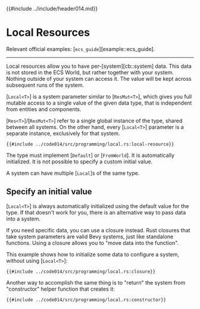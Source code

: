 {{#include ../include/header014.md}}

# Local Resources

Relevant official examples:
[`ecs_guide`][example::ecs_guide].

---

Local resources allow you to have per-[system][cb::system] data. This data
is not stored in the ECS World, but rather together with your system.
Nothing outside of your system can access it. The value will be kept across
subsequent runs of the system.

[`Local<T>`] is a system parameter similar to [`ResMut<T>`], which gives
you full mutable access to a single value of the given data type, that is
independent from entities and components.

[`Res<T>`]/[`ResMut<T>`] refer to a single global instance of the type, shared
between all systems. On the other hand, every [`Local<T>`] parameter is a
separate instance, exclusively for that system.

```rust,no_run,noplayground
{{#include ../code014/src/programming/local.rs:local-resource}}
```

The type must implement [`Default`] or [`FromWorld`]. It is automatically
initialized. It is not possible to specify a custom initial value.

A system can have multiple [`Local`]s of the same type.

## Specify an initial value

[`Local<T>`] is always automatically initialized using the default value for
the type. If that doesn't work for you, there is an alternative way to pass
data into a system.

If you need specific data, you can use a closure instead. Rust closures that
take system parameters are valid Bevy systems, just like standalone functions.
Using a closure allows you to "move data into the function".

This example shows how to initialize some data to configure a system, without
using [`Local<T>`]:

```rust,no_run,noplayground
{{#include ../code014/src/programming/local.rs:closure}}
```

Another way to accomplish the same thing is to "return" the system from
"constructor" helper function that creates it:

```rust,no_run,noplayground
{{#include ../code014/src/programming/local.rs:constructor}}
```
